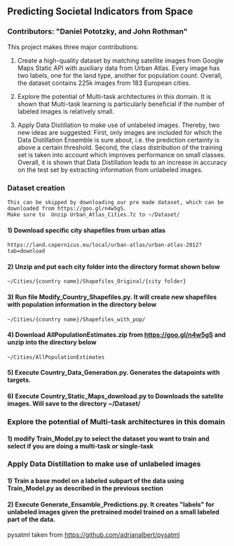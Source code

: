 
## Predicting Societal Indicators from Space
### Contributors: "Daniel Pototzky, and John Rothman"

This project makes three major contributions:
1. Create a high-quality dataset by matching satellite images from Google Maps Static API with auxiliary data from Urban Atlas. Every image has two labels, one for the land type, another for population count. Overall, the dataset contains 225k images from 183 European cities.

2. Explore the potential of Multi-task architectures in this domain. It is shown that Multi-task learning is particularly beneficial if the number of labeled images is relatively small.

3. Apply Data Distillation to make use of unlabeled images. Thereby, two new ideas are suggested: First, only images are included for which the Data Distillation Ensemble is sure about, i.e. the prediction certainty is above a certain threshold. Second, the class distribution of the training set is taken into account which improves performance on small classes. Overall, it is shown that Data Distillation leads to an increase in accuracy on the test set by extracting information from unlabeled images.


### Dataset creation
    This can be skipped by downloading our pre made dataset, which can be downloaded from https://goo.gl/n4w5gS. 
    Make sure to  Unzip Urban_Atlas_Cities.7z to ~/Dataset/

#### 1) Download specific city shapefiles from urban atlas 
	https://land.copernicus.eu/local/urban-atlas/urban-atlas-2012?tab=download
	
#### 2) Unzip and put each city folder into the directory format shown below
	~/Cities/{country name}/Shapefiles_Original/{city folder}

#### 3) Run file Modify_Country_Shapefiles.py. It will create new shapefiles with population information in the directory below 
	~/Cities/{country name}/Shapefiles_with_pop/
	
#### 4) Download AllPopulationEstimates.zip from https://goo.gl/n4w5gS and unzip into the directory below
	~/Cities/AllPopulationEstimates

#### 5) Execute Country_Data_Generation.py. Generates the datapoints with targets.

#### 6) Execute Country_Static_Maps_download.py to Downloads the satelite images. Will save to the directory ~/Dataset/


### Explore the potential of Multi-task architectures in this domain

#### 1) modify Train_Model.py to select the dataset you want to train and select if you are doing a multi-task or single-task


### Apply Data Distillation to make use of unlabeled images

#### 1) Train a base model on a labeled subpart of the data using Train_Model.py as described in the previous section
#### 2) Execute Generate_Ensamble_Predictions.py.  It creates "labels" for unlabeled images given the pretrained model trained on a small labeled part of the data.



pysatml taken from https://github.com/adrianalbert/pysatml <br/>
